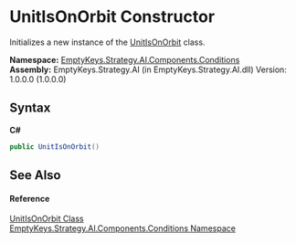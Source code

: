 # UnitIsOnOrbit Constructor 
 

Initializes a new instance of the <a href="T_EmptyKeys_Strategy_AI_Components_Conditions_UnitIsOnOrbit">UnitIsOnOrbit</a> class.

**Namespace:**&nbsp;<a href="N_EmptyKeys_Strategy_AI_Components_Conditions">EmptyKeys.Strategy.AI.Components.Conditions</a><br />**Assembly:**&nbsp;EmptyKeys.Strategy.AI (in EmptyKeys.Strategy.AI.dll) Version: 1.0.0.0 (1.0.0.0)

## Syntax

**C#**<br />
``` C#
public UnitIsOnOrbit()
```


## See Also


#### Reference
<a href="T_EmptyKeys_Strategy_AI_Components_Conditions_UnitIsOnOrbit">UnitIsOnOrbit Class</a><br /><a href="N_EmptyKeys_Strategy_AI_Components_Conditions">EmptyKeys.Strategy.AI.Components.Conditions Namespace</a><br />